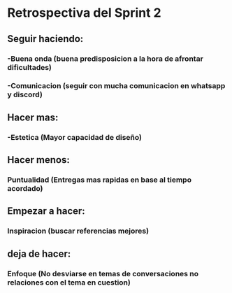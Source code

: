 # Retrospectiva del Sprint 2

## Seguir haciendo:

### -Buena onda (buena predisposicion a la hora de afrontar dificultades)

### -Comunicacion (seguir con mucha comunicacion en whatsapp y discord)

## Hacer mas:

### -Estetica  (Mayor capacidad de diseño)

## Hacer menos:

### Puntualidad (Entregas mas rapidas en base al tiempo acordado)

## Empezar a hacer:

### Inspiracion (buscar referencias mejores)

## deja de hacer:

### Enfoque (No desviarse en temas de conversaciones no relaciones con el tema en cuestion)
